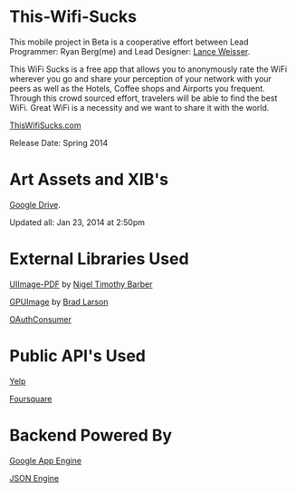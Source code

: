 This-Wifi-Sucks
===============


This mobile project in Beta is a cooperative effort between Lead Programmer: Ryan Berg(me) and Lead Designer: [Lance Weisser](lanceweisser.portfoliobox.me).

This WiFi Sucks is a free app that allows you to anonymously rate the WiFi wherever you go and share your perception of your network with your peers as well as the Hotels, Coffee shops and Airports you frequent. Through this crowd sourced effort, travelers will be able to find the best WiFi. Great WiFi is a necessity and we want to share it with the world.

[ThisWifiSucks.com](thiswifisucks.com)

Release Date: Spring 2014

Art Assets and XIB's
===============

[Google Drive](https://drive.google.com/folderview?id=0B6jk8rzz3GfVVG00V0NDUlYtS0E&usp=sharing). 

Updated all: Jan 23, 2014 at 2:50pm

External Libraries Used
===============

[UIImage-PDF](https://github.com/mindbrix/UIImage-PDF) by [Nigel Timothy Barber](https://github.com/mindbrix)

[GPUImage](https://github.com/BradLarson/GPUImage?source=c) by [Brad Larson](https://github.com/BradLarson)

[OAuthConsumer](https://code.google.com/p/oauthconsumer/)

Public API's Used
===============

[Yelp](http://www.yelp.com/developers)

[Foursquare](https://developer.foursquare.com/)

Backend Powered By
===============

[Google App Engine](https://developers.google.com/appengine/)

[JSON Engine](https://code.google.com/p/jsonengine/)
